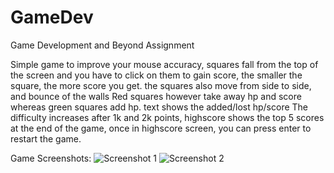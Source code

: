 # GameDev
 Game Development and Beyond Assignment

Simple game to improve your mouse accuracy,
squares fall from the top of the screen and you have to click on them to gain score, the smaller the square, the more score you get.
the squares also move from side to side, and bounce of the walls
Red squares however take away hp and score
whereas green squares add hp.
text shows the added/lost hp/score 
The difficulty increases after 1k and 2k points,
highscore shows the top 5 scores at the end of the game, 
once in highscore screen, you can press enter to restart the game.

Game Screenshots:
![Screenshot 1](https://i.gyazo.com/78d95d84bf91618c0d0e4cfa785e30f5.png)
![Screenshot 2](https://i.gyazo.com/83292cf8fb58df8ab40b0a1056e6ccfe.png)

